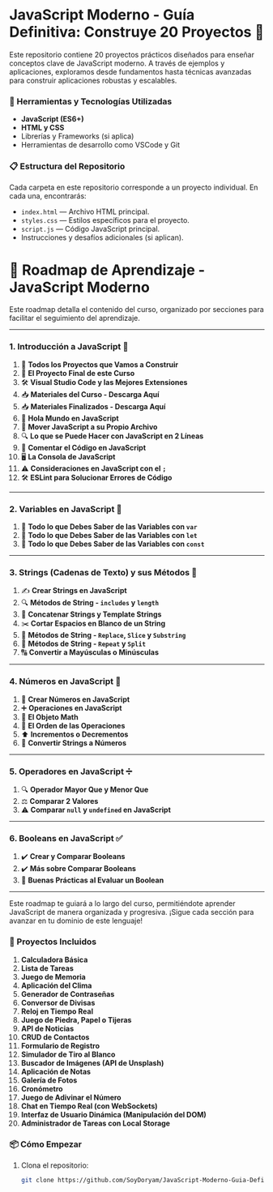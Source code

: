 # JavaScript Moderno - Guía Definitiva: Construye 20 Proyectos 🚀

Este repositorio contiene 20 proyectos prácticos diseñados para enseñar conceptos clave de JavaScript moderno. A través de ejemplos y aplicaciones, exploramos desde fundamentos hasta técnicas avanzadas para construir aplicaciones robustas y escalables.

### 🧰 Herramientas y Tecnologías Utilizadas

- **JavaScript (ES6+)**
- **HTML y CSS**
- Librerías y Frameworks (si aplica)
- Herramientas de desarrollo como VSCode y Git

### 📋 Estructura del Repositorio

Cada carpeta en este repositorio corresponde a un proyecto individual. En cada una, encontrarás:
- `index.html` — Archivo HTML principal.
- `styles.css` — Estilos específicos para el proyecto.
- `script.js` — Código JavaScript principal.
- Instrucciones y desafíos adicionales (si aplican).

# 🚀 Roadmap de Aprendizaje - JavaScript Moderno

Este roadmap detalla el contenido del curso, organizado por secciones para facilitar el seguimiento del aprendizaje.

---

### 1. **Introducción a JavaScript** 📝

1. 🚀 **Todos los Proyectos que Vamos a Construir**
2. 🏁 **El Proyecto Final de este Curso**
3. 🛠️ **Visual Studio Code y las Mejores Extensiones**
4. 📥 **Materiales del Curso - Descarga Aquí**
5. 📥 **Materiales Finalizados - Descarga Aquí**
6. 👋 **Hola Mundo en JavaScript**
7. 📂 **Mover JavaScript a su Propio Archivo**
8. 🔍 **Lo que se Puede Hacer con JavaScript en 2 Líneas**
9. 💬 **Comentar el Código en JavaScript**
10. 🖥️ **La Consola de JavaScript**
11. ⚠️ **Consideraciones en JavaScript con el `;`**
12. 🛠️ **ESLint para Solucionar Errores de Código**

---

### 2. **Variables en JavaScript** 💼

1. 🔑 **Todo lo que Debes Saber de las Variables con `var`**
2. 🔑 **Todo lo que Debes Saber de las Variables con `let`**
3. 🔑 **Todo lo que Debes Saber de las Variables con `const`**

---

### 3. **Strings (Cadenas de Texto) y sus Métodos** 📜

1. ✍️ **Crear Strings en JavaScript**
2. 🔍 **Métodos de String - `includes` y `length`**
3. 🔗 **Concatenar Strings y Template Strings**
4. ✂️ **Cortar Espacios en Blanco de un String**
5. 🔄 **Métodos de String - `Replace`, `Slice` y `Substring`**
6. 🔁 **Métodos de String - `Repeat` y `Split`**
7. 🔠 **Convertir a Mayúsculas o Minúsculas**

---

### 4. **Números en JavaScript** 🔢

1. 🔢 **Crear Números en JavaScript**
2. ➕ **Operaciones en JavaScript**
3. 📐 **El Objeto Math**
4. 🔄 **El Orden de las Operaciones**
5. ⬆️ **Incrementos o Decrementos**
6. 🔄 **Convertir Strings a Números**

---

### 5. **Operadores en JavaScript** ➗

1. 🔍 **Operador Mayor Que y Menor Que**
2. ⚖️ **Comparar 2 Valores**
3. ⚠️ **Comparar `null` y `undefined` en JavaScript**

---

### 6. **Booleans en JavaScript** ✅

1. ✔️ **Crear y Comparar Booleans**
2. ✔️ **Más sobre Comparar Booleans**
3. 📝 **Buenas Prácticas al Evaluar un Boolean**

---

Este roadmap te guiará a lo largo del curso, permitiéndote aprender JavaScript de manera organizada y progresiva. ¡Sigue cada sección para avanzar en tu dominio de este lenguaje!


### 📌 Proyectos Incluidos

1. **Calculadora Básica**
2. **Lista de Tareas**
3. **Juego de Memoria**
4. **Aplicación del Clima**
5. **Generador de Contraseñas**
6. **Conversor de Divisas**
7. **Reloj en Tiempo Real**
8. **Juego de Piedra, Papel o Tijeras**
9. **API de Noticias**
10. **CRUD de Contactos**
11. **Formulario de Registro**
12. **Simulador de Tiro al Blanco**
13. **Buscador de Imágenes (API de Unsplash)**
14. **Aplicación de Notas**
15. **Galería de Fotos**
16. **Cronómetro**
17. **Juego de Adivinar el Número**
18. **Chat en Tiempo Real (con WebSockets)**
19. **Interfaz de Usuario Dinámica (Manipulación del DOM)**
20. **Administrador de Tareas con Local Storage**

### 📦 Cómo Empezar

1. Clona el repositorio:

   ```bash
   git clone https://github.com/SoyDoryam/JavaScript-Moderno-Guia-Definitiva-Construye-20-Proyectos.git
